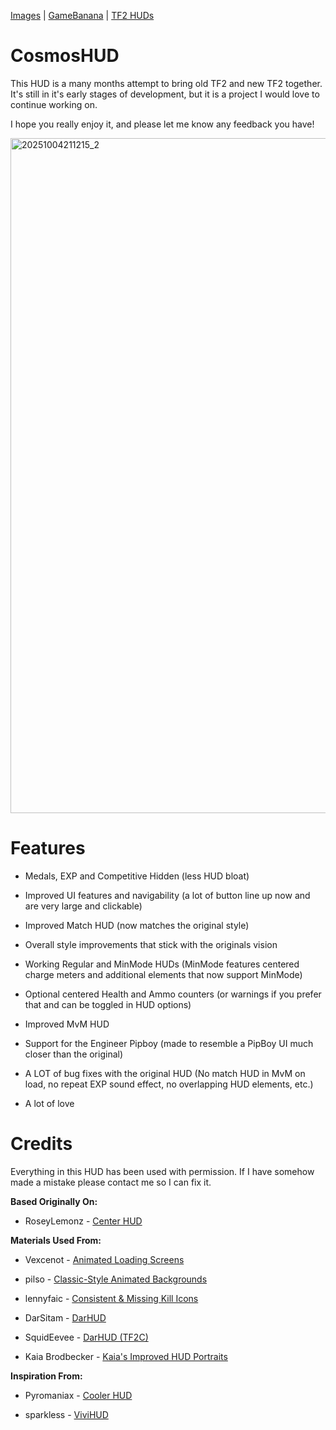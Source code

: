 <a href="https://imgur.com/a/2cMoeVG">Images</a> | <a href="https://gamebanana.com/mods/623517">GameBanana</a> | <a href="https://tf2huds.dev/hud/CosmosHUD">TF2 HUDs</a>

# CosmosHUD

This HUD is a many months attempt to bring old TF2 and new TF2 together. It's still in it's early stages of development, but it is a project I would love to continue working on.

I hope you really enjoy it, and please let me know any feedback you have!

<img width="1920" height="1080" alt="20251004211215_2" src="https://github.com/user-attachments/assets/6c21ba4e-4da5-4dfb-891c-7773a3f1016d" />

# Features

- Medals, EXP and Competitive Hidden (less HUD bloat)

- Improved UI features and navigability (a lot of button line up now and are very large and clickable)

- Improved Match HUD (now matches the original style)

- Overall style improvements that stick with the originals vision

- Working Regular and MinMode HUDs (MinMode features centered charge meters and additional elements that now support MinMode)

- Optional centered Health and Ammo counters (or warnings if you prefer that and can be toggled in HUD options)

- Improved MvM HUD

- Support for the Engineer Pipboy (made to resemble a PipBoy UI much closer than the original)

- A LOT of bug fixes with the original HUD (No match HUD in MvM on load, no repeat EXP sound effect, no overlapping HUD elements, etc.)

- A lot of love

# Credits 

Everything in this HUD has been used with permission. If I have somehow made a mistake please contact me so I can fix it.


**Based Originally On:**

- RoseyLemonz - <a href="https://gamebanana.com/mods/485626">Center HUD</a>

**Materials Used From:**

- Vexcenot - <a href="https://gamebanana.com/mods/462858">Animated Loading Screens</a>

- pilso - <a href="https://gamebanana.com/wips/86687">Classic-Style Animated Backgrounds</a>

- lennyfaic - <a href="https://gamebanana.com/mods/591386">Consistent & Missing Kill Icons</a>

- DarSitam - <a href="https://gamebanana.com/mods/463048">DarHUD</a>

- SquidEevee - <a href="https://gamebanana.com/mods/470542">DarHUD (TF2C)</a>

- Kaia Brodbecker - <a href="https://gamebanana.com/mods/440617">Kaia's Improved HUD Portraits</a>


**Inspiration From:**

- Pyromaniax - <a href="https://gamebanana.com/mods/609267">Cooler HUD</a>

- sparkless - <a href="https://gamebanana.com/mods/596766">ViviHUD</a>
